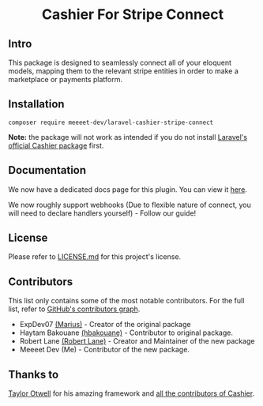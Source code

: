 <h1 align=center>
	Cashier For Stripe Connect
</h1>

 ## Intro

This package is designed to seamlessly connect all of your eloquent models, mapping them to the relevant stripe entities in order to make a marketplace or payments platform.

## Installation

``composer require meeeet-dev/laravel-cashier-stripe-connect``

**Note:** the package will not work as intended if you do not install [Laravel's official Cashier package](https://laravel.com/docs/10.x/billing) first.

## Documentation

We now have a dedicated docs page for this plugin. You can view it [here](https://updev-1.gitbook.io/cashier-for-connect/).

We now roughly support webhooks (Due to flexible nature of connect, you will need to declare handlers yourself) - Follow our guide!

## License

Please refer to [LICENSE.md](https://github.com/meeeet-dev/laravel-cashier-stripe-connect/blob/main/LICENSE) for this project's license.

## Contributors

This list only contains some of the most notable contributors. For the full list, refer to [GitHub's contributors graph](https://github.com/meeeet-dev/laravel-cashier-stripe-connect/graphs/contributors).
* ExpDev07 [(Marius)](https://github.com/ExpDev07) - Creator of the original package
* Haytam Bakouane [(hbakouane)](https://github.com/hbakouane) - Contributor to original package.
* Robert Lane [(Robert Lane)](https://github.com/l4nos) - Creator and Maintainer of the new package
* Meeeet Dev (Me) - Contributor of the new package.

## Thanks to

[Taylor Otwell](https://twitter.com/taylorotwell) for his amazing framework and [all the contributors of Cashier](https://github.com/laravel/cashier-stripe/graphs/contributors).
